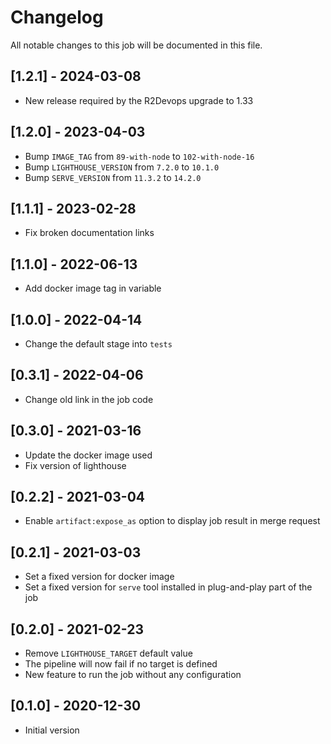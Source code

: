 # Changelog
All notable changes to this job will be documented in this file.

## [1.2.1] - 2024-03-08
* New release required by the R2Devops upgrade to 1.33

## [1.2.0] - 2023-04-03
* Bump `IMAGE_TAG` from `89-with-node` to `102-with-node-16`
* Bump `LIGHTHOUSE_VERSION` from `7.2.0` to `10.1.0`
* Bump `SERVE_VERSION` from `11.3.2` to `14.2.0`

## [1.1.1] - 2023-02-28
* Fix broken documentation links

## [1.1.0] - 2022-06-13
* Add docker image tag in variable 

## [1.0.0] - 2022-04-14
* Change the default stage into `tests`

## [0.3.1] - 2022-04-06
* Change old link in the job code

## [0.3.0] - 2021-03-16
* Update the docker image used 
* Fix version of lighthouse

## [0.2.2] - 2021-03-04
* Enable `artifact:expose_as` option to display job result in merge request

## [0.2.1] - 2021-03-03
* Set a fixed version for docker image
* Set a fixed version for `serve` tool installed in plug-and-play part of the job

## [0.2.0] - 2021-02-23
* Remove `LIGHTHOUSE_TARGET` default value
* The pipeline will now fail if no target is defined
* New feature to run the job without any configuration

## [0.1.0] - 2020-12-30
* Initial version